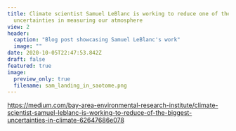 ```yaml
---
title: Climate scientist Samuel LeBlanc is working to reduce one of the biggest
  uncertainties in measuring our atmosphere
view: 2
header:
  caption: "Blog post showcasing Samuel LeBlanc's work"
  image: ""
date: 2020-10-05T22:47:53.842Z
draft: false
featured: true
image:
  preview_only: true
  filename: sam_landing_in_saotome.png
---
```

https://medium.com/bay-area-environmental-research-institute/climate-scientist-samuel-leblanc-is-working-to-reduce-of-the-biggest-uncertainties-in-climate-62647686e078
